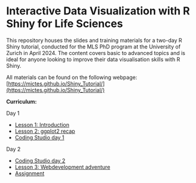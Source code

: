 # Interactive Data Visualization with R Shiny for Life Sciences

This repository houses the slides and training materials for a two-day R Shiny tutorial, conducted for the MLS PhD program at the University of Zurich in April 2024. The content covers basic to advanced topics and is ideal for anyone looking to improve their data visualisation skills with R Shiny.

All materials can be found on the following webpage: [https://mictes.github.io/Shiny_Tutorial/](https://mictes.github.io/Shiny_Tutorial/)


**Curriculum:**

Day 1
- [Lesson 1: Introduction](https://mictes.github.io/Shiny_Tutorial/Slides/01_Introduction.html)
- [Lesson 2: ggplot2 recap](https://mictes.github.io/Shiny_Tutorial/Slides/02_ggplot.html)
- [Coding Studio day 1](https://mictes.github.io/Shiny_Tutorial/Slides/03_Milestones_day1.html)

Day 2
- [Coding Studio day 2](https://mictes.github.io/Shiny_Tutorial/Slides/04_Milestones_day2.html)
- [Lesson 3: Webdevelopment adventure](https://mictes.github.io/Shiny_Tutorial/Slides/05_Webdevelopment.html)
- [Assignment](https://mictes.github.io/Shiny_Tutorial/Slides/06_Milestones_Assignment.html)
